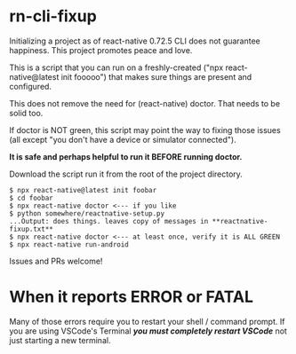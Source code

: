 # rn-cli-fixup
Initializing a project as of react-native 0.72.5 CLI does not guarantee happiness. This project promotes peace and love.

This is a script that you can run on a freshly-created ("npx react-native@latest init fooooo") that makes sure things are present and configured.

This does not remove the need for (react-native) doctor. That needs to be solid too.

If doctor is NOT green, this script may point the way to fixing those issues (all except "you don't have a device or simulator connected").

**It is safe and perhaps helpful to run it BEFORE running doctor.**

Download the script run it from the root of the project directory.

    $ npx react-native@latest init foobar
    $ cd foobar
    $ npx react-native doctor <--- if you like
    $ python somewhere/reactnative-setup.py
    ...Output: does things. leaves copy of messages in **reactnative-fixup.txt**
    $ npx react-native doctor <--- at least once, verify it is ALL GREEN
    $ npx react-native run-android

Issues and PRs welcome!

# **When it reports ERROR or FATAL**

Many of those errors require you to restart your shell / command prompt. If you are using VSCode's Terminal ***you must completely restart VSCode*** not just starting a new terminal. 
